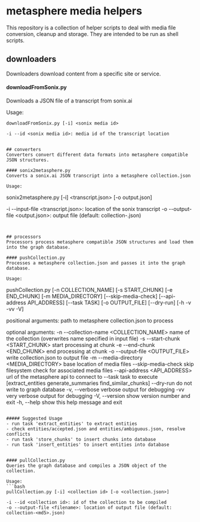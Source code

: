 # metasphere media helpers
This repository is a collection of helper scripts to deal with media file conversion, cleanup and storage. They are intended to be run as shell scripts.




## downloaders
Downloaders download content from a specific site or service.


#### downloadFromSonix.py
Downloads a JSON file of a transcript from sonix.ai

Usage:
```
downloadFromSonix.py [-i] <sonix media id>

-i --id <sonix media id>: media id of the transcript location


## converters
Converters convert different data formats into metasphere compatible JSON structures.

#### sonix2metasphere.py
Converts a sonix.ai JSON transcript into a metasphere collection.json

Usage:
```
sonix2metasphere.py [-i] <transcript.json> [-o output.json]

-i --input-file <transcript.json>: location of the sonix transcript
-o --output-file <output.json>: output file (default: collection-<md5>.json)
```


## processors
Processors process metasphere compatible JSON structures and load them into the graph database.

#### pushCollection.py
Processes a metasphere collection.json and passes it into the graph database.

Usage:
```
pushCollection.py <COLLECTION>
    [-n COLLECTION_NAME]
    [-s START_CHUNK] [-e END_CHUNK]
    [-m MEDIA_DIRECTORY] [--skip-media-check]
    [--api-address API_ADDRESS]
    [--task TASK]
    [-o OUTPUT_FILE]
    [--dry-run]
    [-h -v -vv -V]

positional arguments:
  <COLLECTION>                              path to metasphere collection.json to process

optional arguments:
  -n --collection-name <COLLECTION_NAME>    name of the collection (overwrites name specified in input file)
  -s --start-chunk <START_CHUNK>            start processing at chunk
  -e --end-chunk <END_CHUNK>                end processing at chunk
  -o --output-file <OUTPUT_FILE>            write collection.json to output file
  -m --media-directory <MEDIA_DIRECTORY>    base location of media files
  --skip-media-check                        skip filesystem check for associated media files
  --api-address <API_ADDRESS>               url of the metasphere api to connect to
  --task <TASK>                             task to execute [extract_entities generate_summaries find_similar_chunks]
  --dry-run                                 do not write to graph database
  -v, --verbose                             verbose output for debugging
  -vv                                       very verbose output for debugging
  -V, --version                             show version number and exit
  -h, --help                                show this help message and exit
```

##### Suggested Usage
- run task 'extract_entities' to extract entities
- check entities/accepted.json and entities/ambiguous.json, resolve conflicts
- run task 'store_chunks' to insert chunks into database
- run task 'insert_entities' to insert entities into database


#### pullCollection.py
Queries the graph database and compiles a JSON object of the collection.

Usage:
```bash
pullCollection.py [-i] <collection id> [-o <collection.json>]

-i --id <collection id>: id of the collection to be compiled
-o --output-file <filename>: location of output file (default: collection-<md5>.json)
```

